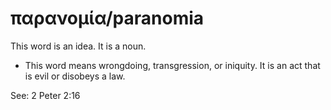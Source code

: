 # παρανομία/paranomia
This word is an idea. It is a noun.
* This word means wrongdoing, transgression, or iniquity. It is an act that is evil or disobeys a law.

See: 2 Peter 2:16
